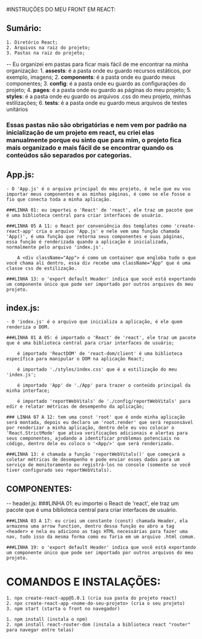 #INSTRUÇÕES DO MEU FRONT EM REACT:

## Sumário:
    1. Diretório React;
    2. Arquivos na raiz do projeto;
    3. Pastas na raiz do projeto;
    
-- Eu organizei em pastas para ficar mais fácil de me encontrar na minha organização:
    1. **assests**: é a pasta onde eu guardo recursos estáticos, por exemplo, imagens;
    2. **components**: é a pasta onde eu guardo meus componentes;
    3. **config**: é a pasta onde eu guardo as configurações do projeto;
    4. **pages**: é a pasta onde eu guardo as páginas do meu projeto;
    5. **styles**: é a pasta onde eu guardo os arquivos .css do meu projeto, minhas estilizações;
    6. **tests**: é a pasta onde eu guardo meus arquivos de testes unitários

### Essas pastas não são obrigatórias e nem vem por padrão na inicialização de um projeto em react, eu criei elas manualmente porque eu sinto que para mim, o projeto fica mais organizado e mais fácil de se encontrar quando os conteúdos são separados por categorias. 

## App.js:
    - O 'App.js' é o arquivo principal do meu projeto, é nele que eu vou importar meus componentes e as minhas páginas, é como se ele fosse o fio que conecta toda a minha aplicação.

    ###LINHA 01: eu importei o 'React' de 'react', ele traz um pacote que é uma biblioteca central para criar interfaces de usuário.

    ###LINHA 05 A 11: o React por conveniência dos templates como 'create-react-app' cria o arquivo 'App.js' e nele vem uma função chamada 'App()', é uma função que retorna seus componentes e suas páginas, essa função é renderizada quando a aplicação é inicializada, normalmente pelo arquivo 'index.js'.

        A <div className="App"> é como um container que engloba tudo o que você chama ali dentro, essa div recebe uma className="App" que é uma classe css de estilização.

    ###LINHA 13: o 'export default Header' indica que você está exportando um componente único que pode ser importado por outros arquivos do meu projeto.

## index.js:
    - O 'index.js' é o arquivo que inicializa a aplicação, é ele quem renderiza o DOM.

    ###LINHA 01 A 05: é importado o 'React' de 'react', ele traz um pacote que é uma biblioteca central para criar interfaces de usuário;

        é importado 'ReactDOM' de 'react-dom/client' é uma biblioteca específica para manipular o DOM na aplicação React;

        é importado './styles/index.css' que é a estilização do meu 'index.js';

        é importado 'App' de './App' para trazer o conteúdo principal da minha interface;

        é importado 'reportWebVitals' de './config/reportWebVitals' para edir e relatar métricas de desempenho da aplicação;

    ### LINHA 07 A 12: tem uma const 'root' que é onde minha aplicação será montada, depois eu declaro um 'root.render' que será repsonsável por renderizar a minha aplicação, dentro dele eu vou colocar o 'React.StrictMode' que ativa verificações adicionais e alertas para seus componentes, ajudando a identificar problemas potenciais no código, dentro dele eu coloco o '<App/>' que será renderizado.

    ###LINHA 13: é chamada a função 'reportWebVitals()' que começará a coletar métricas de desempenho e pode enviar esses dados para um serviço de monitoramento ou registrá-los no console (somente se você tiver configurado seu reportWebVitals).

## COMPONENTES:

-- header.js:
    ###LINHA 01: eu importei o React de 'react', ele traz um pacote que é uma biblioteca central para criar interfaces de usuário.

    ###LINHA 03 A 17: eu criei um constante (const) chamada Header, ela armazena uma arrow function, dentro dessa função eu abro a tag <header> e nela eu adiciono as tags HTML necessárias para fazer uma nav, tudo isso da mesma forma como eu faria em um arquivo .html comum.

    ###LINHA 19: o 'export default Header' indica que você está exportando um componente único que pode ser importado por outros arquivos do meu projeto.


# COMANDOS E INSTALAÇÕES:
    1. npx create-react-app@5.0.1 (cria sua pasta do projeto react)
    2. npx create-react-app <nome-do-seu-projeto> (cria o seu projeto)
    3. npm start (starta o front no navegador)

    1. npm install (instala o npm)
    2. npm install react-router-dom (instala a biblioteca react "router" para navegar entre telas)